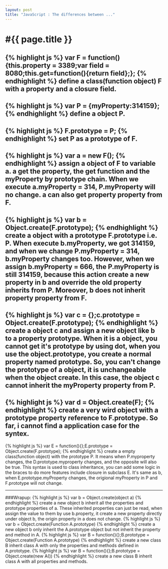 ```yaml
---
layout: post
title: "JavaScript : The differences between ..."
---
```


#{{ page.title }}
<br>
===============

{% highlight js %}
var F = function(){this.property = 3389;var field = 8080;this.get=function(){return field};};
{% endhighlight %}
define a class(function object) F with a property and a closure field.
----
{% highlight js %}
var P = {myProperty:314159};
{% endhighlight %}
define a object P.
----
{% highlight js %}
F.prototype = P;
{% endhighlight %}
set P as a prototype of F.
----
{% highlight js %}
var a = new F();
{% endhighlight %}
assign a object of F to variable a. a get the property, the get function and the myProperty by prototype chain. When we execute a.myProperty = 314, P.myProperty will no change. a can also get property property from F.
----
{% highlight js %}
var b = Object.create(F.prototype);
{% endhighlight %}
create a object with a prototype F.prototype i.e. P. When execute b.myProperty, we got 314159, and when we change P.myProperty = 314, b.myProperty changes too. However, when we assign b.myProperty = 666, the P.myProperty is still 314159, because this action create a new property in b and override the old property inherits from P. Moreover, b does not inherit property property from F.
----
{% highlight js %}
var c = {};c.prototype = Object.create(F.prototype);
{% endhighlight %}
create a object c and assign a new object like b to a property prototype. When it is a object, you cannot get it's prototype by using dot, when you use the object.prototype, you create a normal property named prototype. So, you can't change the prototype of a object, it is unchangeable when the object create. In this case, the object c cannot inherit the myProperty property from P.
----
{% highlight js %}
var d = Object.create(F);
{% endhighlight %}
create a very wird object with a prototype property reference to F.prototype. So far, i cannot find a application case for the syntex.
----
{% highlight js %}
var E = function(){};E.prototype = Object.create(F.prototype);
{% endhighlight %}
create a empty class(function object) with the prototype P. It means when P.myproperty changes, the D.prototype.myproperty changes, and the opposite will also be true. This syntax is used to class inheritance, you can add some logic in the braces to do more features include closure in subclass E. It's same as b, when E.prototype.myProperty changes, the origional myProperty in P and F.prototype will not change.

-----
###Wrapup:
{% highlight js %}
var b = Object.create(object a)
{% endhighlight %}
create a new object b inherit all the properties and prototype properties of a. These inherited properties can just be read, when assign the value to them by use b.property, it create a new property directly under object b, the origin property in a does not change.
{% highlight js %}
var b = Object.create(Function A.prototype)
{% endhighlight %}
create a new object b only inherit the A.prototype object but not inherit the property and method in A.
{% highlight js %}
var B = function(){};B.prototype = Object.create(Function A.prototype)
{% endhighlight %}
create a new class B inherit class A with only the properties and methods defined in A.prototype.
{% highlight js %}
var B = function(){};B.prototype = Object.create(new A())
{% endhighlight %}
create a new class B inherit class A with all properties and methods.
